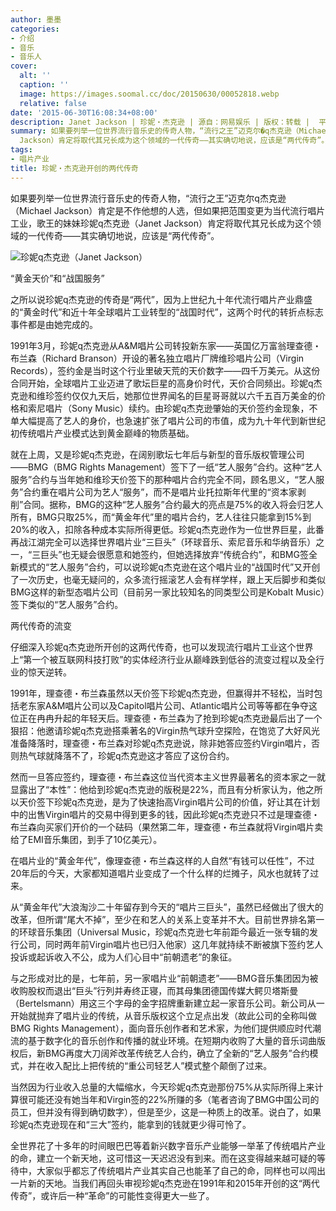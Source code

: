 ```yaml
---
author: 墨墨
categories:
- 介绍
- 音乐
- 音乐人
cover:
  alt: ''
  caption: ''
  image: https://images.soomal.cc/doc/20150630/00052818.webp
  relative: false
date: '2015-06-30T16:08:34+08:00'
description: Janet Jackson | 珍妮・杰克逊 | 源自：网易娱乐 | 版权：转载 |  平均/总评分：10.00/50
summary: 如果要列举一位世界流行音乐史的传奇人物，“流行之王”迈克尔�q杰克逊（Michael Jackson）肯定是不作他想的人选，但如果把范围变更为当代流行唱片工业，歌王的妹妹珍妮�q杰克逊（Janet
  Jackson）肯定将取代其兄长成为这个领域的一代传奇――其实确切地说，应该是“两代传奇”。
tags:
- 唱片产业
title: 珍妮・杰克逊开创的两代传奇
---
```


如果要列举一位世界流行音乐史的传奇人物，“流行之王”迈克尔q杰克逊（Michael Jackson）肯定是不作他想的人选，但如果把范围变更为当代流行唱片工业，歌王的妹妹珍妮q杰克逊（Janet Jackson）肯定将取代其兄长成为这个领域的一代传奇――其实确切地说，应该是“两代传奇”。

![珍妮q杰克逊（Janet Jackson）](https://images.soomal.cc/doc/20150630/00052818.webp)





“黄金天价”和“战国服务”

之所以说珍妮q杰克逊的传奇是“两代”，因为上世纪九十年代流行唱片产业鼎盛的“黄金时代”和近十年全球唱片工业转型的“战国时代”，这两个时代的转折点标志事件都是由她完成的。

1991年3月，珍妮q杰克逊从A&M唱片公司转投新东家――英国亿万富翁理查德・布兰森（Richard Branson）开设的著名独立唱片厂牌维珍唱片公司（Virgin Records），签约金是当时这个行业里破天荒的天价数字――四千万美元。从这份合同开始，全球唱片工业迈进了歌坛巨星的高身价时代，天价合同频出。珍妮q杰克逊和维珍签约仅仅九天后，她那位世界闻名的巨星哥哥就以六千五百万美金的价格和索尼唱片（Sony Music）续约。由珍妮q杰克逊肇始的天价签约金现象，不单大幅提高了艺人的身价，也急速扩张了唱片公司的市值，成为九十年代到新世纪初传统唱片产业模式达到黄金巅峰的物质基础。

就在上周，又是珍妮q杰克逊，在阔别歌坛七年后与新型的音乐版权管理公司――BMG（BMG Rights Management）签下了一纸“艺人服务”合约。这种“艺人服务”合约与当年她和维珍天价签下的那种唱片合约完全不同，顾名思义，“艺人服务”合约重在唱片公司为艺人“服务”，而不是唱片业托拉斯年代里的“资本家剥削”合同。据称，BMG的这种“艺人服务”合约最大的亮点是75%的收入将会归艺人所有，BMG只取25%，而“黄金年代”里的唱片合约，艺人往往只能拿到15%到20%的收入，扣除各种成本实际所得更低。珍妮q杰克逊作为一位世界巨星，此番再战江湖完全可以选择世界唱片业“三巨头”（环球音乐、索尼音乐和华纳音乐）之一，“三巨头”也无疑会很愿意和她签约，但她选择放弃“传统合约”，和BMG签全新模式的“艺人服务”合约，可以说珍妮q杰克逊在这个唱片业的“战国时代”又开创了一次历史，也毫无疑问的，众多流行摇滚艺人会有样学样，跟上天后脚步和类似BMG这样的新型态唱片公司（目前另一家比较知名的同类型公司是Kobalt Music）签下类似的“艺人服务”合约。

两代传奇的流变

仔细深入珍妮q杰克逊所开创的这两代传奇，也可以发现流行唱片工业这个世界上“第一个被互联网科技打败”的实体经济行业从巅峰跌到低谷的流变过程以及全行业的惊天逆转。

1991年，理查德・布兰森虽然以天价签下珍妮q杰克逊，但赢得并不轻松，当时包括老东家A&M唱片公司以及Capitol唱片公司、Atlantic唱片公司等等都在争夺这位正在冉冉升起的年轻天后。理查德・布兰森为了抢到珍妮q杰克逊最后出了一个狠招：他邀请珍妮q杰克逊搭乘著名的Virgin热气球升空探险，在饱览了大好风光准备降落时，理查德・布兰森对珍妮q杰克逊说，除非她答应签约Virgin唱片，否则热气球就降落不了，珍妮q杰克逊这才答应了这份合约。

然而一旦答应签约，理查德・布兰森这位当代资本主义世界最著名的资本家之一就显露出了“本性”：他给到珍妮q杰克逊的版税是22%，而且有分析家认为，他之所以天价签下珍妮q杰克逊，是为了快速抬高Virgin唱片公司的价值，好让其在计划中的出售Virgin唱片的交易中得到更多的钱，因此珍妮q杰克逊只不过是理查德・布兰森向买家们开价的一个砝码（果然第二年，理查德・布兰森就将Virgin唱片卖给了EMI音乐集团，到手了10亿美元）。

在唱片业的“黄金年代”，像理查德・布兰森这样的人自然“有钱可以任性”，不过20年后的今天，大家都知道唱片业变成了一个什么样的烂摊子，风水也就转了过来。

从“黄金年代”大浪淘沙二十年留存到今天的“唱片三巨头”，虽然已经做出了很大的改革，但所谓“尾大不掉”，至少在和艺人的关系上变革并不大。目前世界排名第一的环球音乐集团（Universal Music，珍妮q杰克逊七年前距今最近一张专辑的发行公司，同时两年前Virgin唱片也已归入他家）这几年就持续不断被旗下签约艺人投诉或起诉收入不公，成为人们心目中“前朝遗老”的象征。

与之形成对比的是，七年前，另一家唱片业“前朝遗老”――BMG音乐集团因为被收购股权而退出“巨头”行列并寿终正寝，而其母集团德国传媒大鳄贝塔斯曼（Bertelsmann）用这三个字母的金字招牌重新建立起一家音乐公司。新公司从一开始就抛弃了唱片业的传统，从音乐版权这个立足点出发（故此公司的全称叫做BMG Rights Management），面向音乐创作者和艺术家，为他们提供顺应时代潮流的基于数字化的音乐创作和传播的就业环境。在短期内收购了大量的音乐词曲版权后，新BMG再度大刀阔斧改革传统艺人合约，确立了全新的“艺人服务”合约模式，并在收入配比上把传统的“重公司轻艺人”模式整个颠倒了过来。

当然因为行业收入总量的大幅缩水，今天珍妮q杰克逊那份75%从实际所得上来计算很可能还没有她当年和Virgin签的22%所赚的多（笔者咨询了BMG中国公司的员工，但并没有得到确切数字），但是至少，这是一种质上的改革。说白了，如果珍妮q杰克逊现在和“三大”签约，能拿到的钱就更少得可怜了。

全世界花了十多年的时间眼巴巴等着新兴数字音乐产业能够一举革了传统唱片产业的命，建立一个新天地，这可惜这一天迟迟没有到来。而在这变得越来越可疑的等待中，大家似乎都忘了传统唱片产业其实自己也能革了自己的命，同样也可以闯出一片新的天地。当我们再回头审视珍妮q杰克逊在1991年和2015年开创的这“两代传奇”，或许后一种“革命”的可能性变得更大一些了。